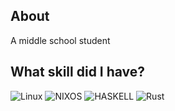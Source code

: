 ## About
A middle school student

## What skill did I have?
![Linux](https://img.shields.io/badge/Linux-FCC624?style=for-the-badge&logo=linux&logoColor=black)
![NIXOS](https://img.shields.io/badge/nixos-4cd2ff?style=for-the-badge&logo=nixos&logoColor=3b81f1)
![HASKELL](https://shields.io/badge/haskell-c27df1?logo=haskell&style=for-the-badge&logoColor=702963)
![Rust](https://img.shields.io/badge/rust-%23000000.svg?style=for-the-badge&logo=rust&logoColor=white)
